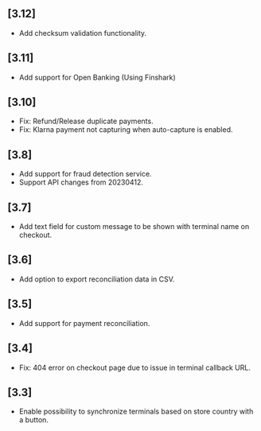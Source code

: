 ## [3.12]
- Add checksum validation functionality.
## [3.11]
- Add support for Open Banking (Using Finshark)
## [3.10]
- Fix: Refund/Release duplicate payments.
- Fix: Klarna payment not capturing when auto-capture is enabled.
## [3.8]
- Add support for fraud detection service.
- Support API changes from 20230412.
## [3.7]
- Add text field for custom message to be shown with terminal name on checkout.
## [3.6]
- Add option to export reconciliation data in CSV.
## [3.5]
- Add support for payment reconciliation.

## [3.4]
- Fix: 404 error on checkout page due to issue in terminal callback URL.

## [3.3]
- Enable possibility to synchronize terminals based on store country with a button.